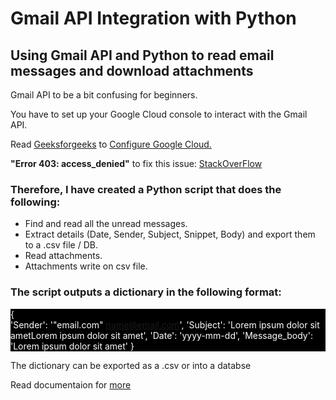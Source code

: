 <html lang="en">
<head>
    <meta charset="UTF-8">
    <meta http-equiv="X-UA-Compatible" content="IE=edge">
    <meta name="viewport" content="width=device-width, initial-scale=1.0">
</head>
<body>
    <h1>Gmail API Integration with Python</h1>

<h2>Using Gmail API and Python to read email messages and download attachments</h2>

<p>Gmail API to be a bit confusing for beginners.</p>

<p>You have to set up your Google Cloud console to interact with the Gmail API.</p>
<p>
    Read <a href="https://www.geeksforgeeks.org/how-to-read-emails-from-gmail-using-gmail-api-in-python/">Geeksforgeeks</a> to 
    <a href="https://console.cloud.google.com/welcome?project=emailautomation-360404">Configure Google Cloud.</a>
    <div>
        <strong>"Error 403: access_denied"</strong> to fix this issue: <a href="https://stackoverflow.com/questions/65184355/error-403-access-denied-from-google-authentication-web-api-despite-google-acc">StackOverFlow</a>
    </div>

</p>

<h3>Therefore, I have created a Python script that does the following:</h3>
<ul>
    <li>Find and read all the unread messages.</li>
    <li>Extract details (Date, Sender, Subject, Snippet, Body) and export them to a .csv file / DB.</li>
    <li>Read attachments.</li>
    <li>Attachments write on csv file.</li>
</ul>


<h3>The script outputs a dictionary in the following format:</h3>

<div style="background-color: black; color:white">

{	
    'Sender': '"email.com" <name@email.com>', 
	'Subject': 'Lorem ipsum dolor sit ametLorem ipsum dolor sit amet', 
	'Date': 'yyyy-mm-dd', 
	'Message_body': 'Lorem ipsum dolor sit amet'
}

</div>

<p>The dictionary can be exported as a .csv or into a databse</p>

<div>
    Read documentaion for <a href="https://developers.google.com/resources/api-libraries/documentation/gmail/v1/python/latest/index.html">more</a>
</div>

</body>
</html>
